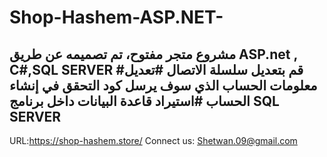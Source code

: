 # Shop-Hashem-ASP.NET-
مشروع متجر مفتوح، تم تصميمه عن طريق ASP.net , C#,SQL SERVER
#قم بتعديل سلسلة الاتصال
#تعديل معلومات الحساب الذي سوف يرسل كود التحقق في إنشاء الحساب
#استيراد قاعدة البيانات داخل برنامج SQL SERVER
----





URL:https://shop-hashem.store/
Connect us: Shetwan.09@gmail.com
